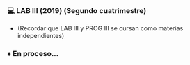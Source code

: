 ### :computer: LAB III (2019) (Segundo cuatrimestre)

- (Recordar que LAB III y PROG III se cursan como materias independientes) 
### :diamonds: En proceso...
